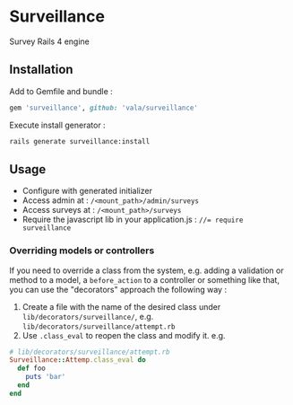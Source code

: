 # Surveillance

Survey Rails 4 engine

## Installation

Add to Gemfile and bundle :

```ruby
gem 'surveillance', github: 'vala/surveillance'
```

Execute install generator :

```bash
rails generate surveillance:install
```

## Usage

- Configure with generated initializer
- Access admin at : `/<mount_path>/admin/surveys`
- Access surveys at : `/<mount_path>/surveys`
- Require the javascript lib in your application.js : `//= require surveillance`

### Overriding models or controllers

If you need to override a class from the system, e.g. adding a validation or
method to a model, a `before_action` to a controller or something like that,
you can use the "decorators" approach the following way :

1. Create a file with the name of the desired class under
`lib/decorators/surveillance/`, e.g. `lib/decorators/surveillance/attempt.rb`
2. Use `.class_eval` to reopen the class and modify it. e.g.
```ruby
# lib/decorators/surveillance/attempt.rb
Surveillance::Attemp.class_eval do
  def foo
    puts 'bar'
  end
end
```
